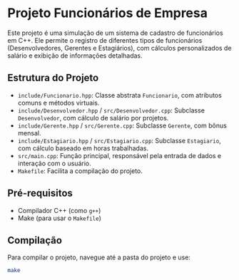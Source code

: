 # Projeto Funcionários de Empresa

Este projeto é uma simulação de um sistema de cadastro de funcionários em C++. Ele permite o registro de diferentes tipos de funcionários (Desenvolvedores, Gerentes e Estagiários), com cálculos personalizados de salário e exibição de informações detalhadas.

## Estrutura do Projeto

- `include/Funcionario.hpp`: Classe abstrata `Funcionario`, com atributos comuns e métodos virtuais.
- `include/Desenvolvedor.hpp` / `src/Desenvolvedor.cpp`: Subclasse `Desenvolvedor`, com cálculo de salário por projetos.
- `include/Gerente.hpp` / `src/Gerente.cpp`: Subclasse `Gerente`, com bônus mensal.
- `include/Estagiario.hpp` / `src/Estagiario.cpp`: Subclasse `Estagiario`, com cálculo baseado em horas trabalhadas.
- `src/main.cpp`: Função principal, responsável pela entrada de dados e interação com o usuário.
- `Makefile`: Facilita a compilação do projeto.

## Pré-requisitos

- Compilador C++ (como `g++`)
- Make (para usar o `Makefile`)

## Compilação

Para compilar o projeto, navegue até a pasta do projeto e use:

```bash
make
